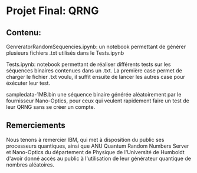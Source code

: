 # Projet Final: QRNG

## Contenu:

GenreratorRandomSequencies.ipynb: un notebook permettant de générer plusieurs fichiers .txt utilisés dans le Tests.ipynb

Tests.ipynb: notebook permettant de réaliser différents tests sur les séquences binaires contenues dans un .txt. La première case permet de charger le fichier .txt voulu, il suffit ensuite de lancer les autres case pour éxécuter leur test.

sampledata-1MB.bin une séquence binaire générée aléatoirement par le fournisseur Nano-Optics, pour ceux qui veulent rapidement faire un test de leur QRNG sans se créer un compte.

## Remerciements

Nous tenons à remercier IBM, qui met à disposition du public ses processeurs quantiques, ainsi que ANU Quantum Random Numbers Server et Nano-Optics du département de Physique de l'Université de Humboldt d'avoir donné accès au public à l'utilisation de leur générateur quantique de nombres aléatoires.
